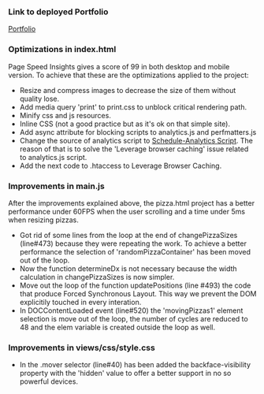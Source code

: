 ### Link to deployed Portfolio

<a href="http://lab.onclud.com/udportfolio">Portfolio</a>

### Optimizations in index.html

Page Speed Insights gives a score of 99 in both desktop and mobile version. To achieve that these are the optimizations applied to the project:

* Resize and compress images to decrease the size of them without quality lose.
* Add media query 'print' to print.css to unblock critical rendering path.
* Minify css and js resources.
* Inline CSS (not a good practice but as it's ok on that simple site).
* Add async attribute for blocking scripts to analytics.js and perfmatters.js
* Change the source of analytics script to <a href="http://sourceforge.net/projects/schedule-analytics/">Schedule-Analytics Script</a>. The reason of that is to solve the 'Leverage browser caching' issue related to analytics.js script.
* Add the next code to .htaccess to Leverage Browser Caching.

### Improvements in main.js

After the improvements explained above, the pizza.html project has a better performance under 60FPS when the user scrolling and a time under 5ms when resizing pizzas.

* Got rid of some lines from the loop at the end of changePizzaSizes (line#473) because they were repeating the work. To achieve a better performance the selection of 'randomPizzaContainer' has been moved out of the loop.
* Now the function determineDx is not necessary because the width calculation in changePizzaSizes is now simpler.
* Move out the loop of the function updatePositions (line #493) the code that produce Forced Synchronous Layout. This way we prevent the DOM explicitily touched in every interation.
* In DOCContentLoaded event (line#520) the 'movingPizzas1' element selection is move out of the loop, the number of cycles are reduced to 48 and the elem variable is created outside the loop as well.

### Improvements in views/css/style.css

* In the .mover selector (line#40) has been added the backface-visibility property with the 'hidden' value to offer a better support in no so powerful devices.